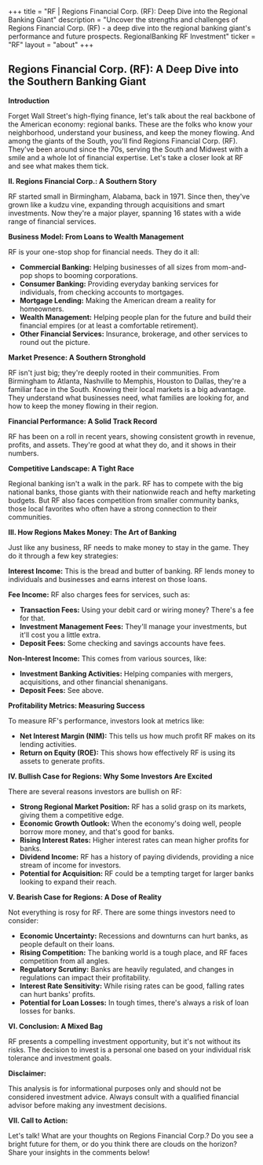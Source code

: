 +++
title = "RF |  Regions Financial Corp. (RF): Deep Dive into the Regional Banking Giant"
description = "Uncover the strengths and challenges of Regions Financial Corp. (RF) - a deep dive into the regional banking giant's performance and future prospects. RegionalBanking RF Investment"
ticker = "RF"
layout = "about"
+++

        


## Regions Financial Corp. (RF): A Deep Dive into the Southern Banking Giant

**Introduction**

Forget Wall Street's high-flying finance, let's talk about the real backbone of the American economy: regional banks. These are the folks who know your neighborhood, understand your business, and keep the money flowing. And among the giants of the South, you'll find Regions Financial Corp. (RF). They've been around since the 70s, serving the South and Midwest with a smile and a whole lot of financial expertise. Let's take a closer look at RF and see what makes them tick. 

**II. Regions Financial Corp.: A Southern Story**

RF started small in Birmingham, Alabama, back in 1971. Since then, they've grown like a kudzu vine, expanding through acquisitions and smart investments. Now they're a major player, spanning 16 states with a wide range of financial services. 

**Business Model: From Loans to Wealth Management**

RF is your one-stop shop for financial needs. They do it all:

* **Commercial Banking:** Helping businesses of all sizes from mom-and-pop shops to booming corporations.
* **Consumer Banking:** Providing everyday banking services for individuals, from checking accounts to mortgages.
* **Mortgage Lending:** Making the American dream a reality for homeowners.
* **Wealth Management:**  Helping people plan for the future and build their financial empires (or at least a comfortable retirement).
* **Other Financial Services:**  Insurance, brokerage, and other services to round out the picture.

**Market Presence: A Southern Stronghold**

RF isn't just big; they're deeply rooted in their communities. From Birmingham to Atlanta, Nashville to Memphis, Houston to Dallas, they're a familiar face in the South.  Knowing their local markets is a big advantage. They understand what businesses need, what families are looking for, and how to keep the money flowing in their region. 

**Financial Performance: A Solid Track Record**

RF has been on a roll in recent years, showing consistent growth in revenue, profits, and assets. They're good at what they do, and it shows in their numbers. 

**Competitive Landscape: A Tight Race**

Regional banking isn't a walk in the park. RF has to compete with the big national banks, those giants with their nationwide reach and hefty marketing budgets.  But RF also faces competition from smaller community banks, those local favorites who often have a strong connection to their communities.

**III. How Regions Makes Money: The Art of Banking**

Just like any business, RF needs to make money to stay in the game. They do it through a few key strategies:

**Interest Income:** This is the bread and butter of banking. RF lends money to individuals and businesses and earns interest on those loans. 

**Fee Income:** RF also charges fees for services, such as:

* **Transaction Fees:**  Using your debit card or wiring money? There's a fee for that.
* **Investment Management Fees:**  They'll manage your investments, but it'll cost you a little extra.
* **Deposit Fees:**  Some checking and savings accounts have fees.

**Non-Interest Income:** This comes from various sources, like:

* **Investment Banking Activities:**  Helping companies with mergers, acquisitions, and other financial shenanigans.
* **Deposit Fees:**  See above. 

**Profitability Metrics: Measuring Success**

To measure RF's performance, investors look at metrics like:

* **Net Interest Margin (NIM):**  This tells us how much profit RF makes on its lending activities.
* **Return on Equity (ROE):**  This shows how effectively RF is using its assets to generate profits.

**IV. Bullish Case for Regions: Why Some Investors Are Excited**

There are several reasons investors are bullish on RF:

* **Strong Regional Market Position:** RF has a solid grasp on its markets, giving them a competitive edge.
* **Economic Growth Outlook:** When the economy's doing well, people borrow more money, and that's good for banks.
* **Rising Interest Rates:**  Higher interest rates can mean higher profits for banks.
* **Dividend Income:** RF has a history of paying dividends, providing a nice stream of income for investors.
* **Potential for Acquisition:**  RF could be a tempting target for larger banks looking to expand their reach.

**V. Bearish Case for Regions: A Dose of Reality**

Not everything is rosy for RF. There are some things investors need to consider:

* **Economic Uncertainty:**  Recessions and downturns can hurt banks, as people default on their loans.
* **Rising Competition:**  The banking world is a tough place, and RF faces competition from all angles.
* **Regulatory Scrutiny:**  Banks are heavily regulated, and changes in regulations can impact their profitability.
* **Interest Rate Sensitivity:**  While rising rates can be good, falling rates can hurt banks' profits.
* **Potential for Loan Losses:**  In tough times, there's always a risk of loan losses for banks.

**VI. Conclusion: A Mixed Bag**

RF presents a compelling investment opportunity, but it's not without its risks. The decision to invest is a personal one based on your individual risk tolerance and investment goals. 

**Disclaimer:**

This analysis is for informational purposes only and should not be considered investment advice. Always consult with a qualified financial advisor before making any investment decisions. 

**VII. Call to Action:**

Let's talk! What are your thoughts on Regions Financial Corp.? Do you see a bright future for them, or do you think there are clouds on the horizon?  Share your insights in the comments below! 

        